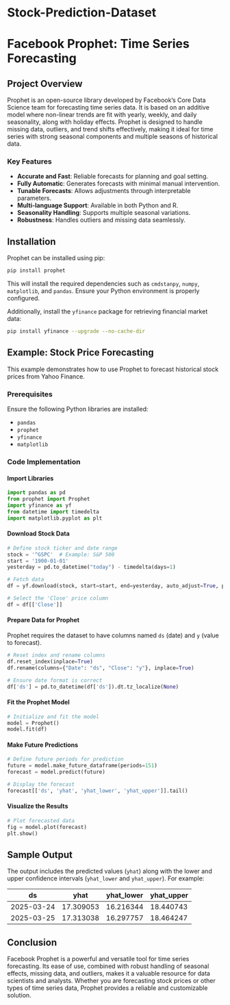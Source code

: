 # Stock-Prediction-Dataset
# Facebook Prophet: Time Series Forecasting

## Project Overview
Prophet is an open-source library developed by Facebook’s Core Data Science team for forecasting time series data. It is based on an additive model where non-linear trends are fit with yearly, weekly, and daily seasonality, along with holiday effects. Prophet is designed to handle missing data, outliers, and trend shifts effectively, making it ideal for time series with strong seasonal components and multiple seasons of historical data.

### Key Features
- **Accurate and Fast**: Reliable forecasts for planning and goal setting.
- **Fully Automatic**: Generates forecasts with minimal manual intervention.
- **Tunable Forecasts**: Allows adjustments through interpretable parameters.
- **Multi-language Support**: Available in both Python and R.
- **Seasonality Handling**: Supports multiple seasonal variations.
- **Robustness**: Handles outliers and missing data seamlessly.

## Installation

Prophet can be installed using pip:
```bash
pip install prophet
```
This will install the required dependencies such as `cmdstanpy`, `numpy`, `matplotlib`, and `pandas`. Ensure your Python environment is properly configured.

Additionally, install the `yfinance` package for retrieving financial market data:
```bash
pip install yfinance --upgrade --no-cache-dir
```

## Example: Stock Price Forecasting

This example demonstrates how to use Prophet to forecast historical stock prices from Yahoo Finance.

### Prerequisites
Ensure the following Python libraries are installed:
- `pandas`
- `prophet`
- `yfinance`
- `matplotlib`

### Code Implementation

#### Import Libraries
```python
import pandas as pd
from prophet import Prophet
import yfinance as yf
from datetime import timedelta
import matplotlib.pyplot as plt
```

#### Download Stock Data
```python
# Define stock ticker and date range
stock = '^GSPC'  # Example: S&P 500
start = '1900-01-01'
yesterday = pd.to_datetime("today") - timedelta(days=1)

# Fetch data
df = yf.download(stock, start=start, end=yesterday, auto_adjust=True, progress=True)

# Select the 'Close' price column
df = df[['Close']]
```

#### Prepare Data for Prophet
Prophet requires the dataset to have columns named `ds` (date) and `y` (value to forecast).
```python
# Reset index and rename columns
df.reset_index(inplace=True)
df.rename(columns={"Date": "ds", "Close": "y"}, inplace=True)

# Ensure date format is correct
df['ds'] = pd.to_datetime(df['ds']).dt.tz_localize(None)
```

#### Fit the Prophet Model
```python
# Initialize and fit the model
model = Prophet()
model.fit(df)
```

#### Make Future Predictions
```python
# Define future periods for prediction
future = model.make_future_dataframe(periods=151)
forecast = model.predict(future)

# Display the forecast
forecast[['ds', 'yhat', 'yhat_lower', 'yhat_upper']].tail()
```

#### Visualize the Results
```python
# Plot forecasted data
fig = model.plot(forecast)
plt.show()
```

## Sample Output
The output includes the predicted values (`yhat`) along with the lower and upper confidence intervals (`yhat_lower` and `yhat_upper`). For example:

| ds         | yhat     | yhat_lower | yhat_upper |
|------------|----------|------------|------------|
| 2025-03-24 | 17.309053| 16.216344  | 18.440743  |
| 2025-03-25 | 17.313038| 16.297757  | 18.464247  |

## Conclusion
Facebook Prophet is a powerful and versatile tool for time series forecasting. Its ease of use, combined with robust handling of seasonal effects, missing data, and outliers, makes it a valuable resource for data scientists and analysts. Whether you are forecasting stock prices or other types of time series data, Prophet provides a reliable and customizable solution.

